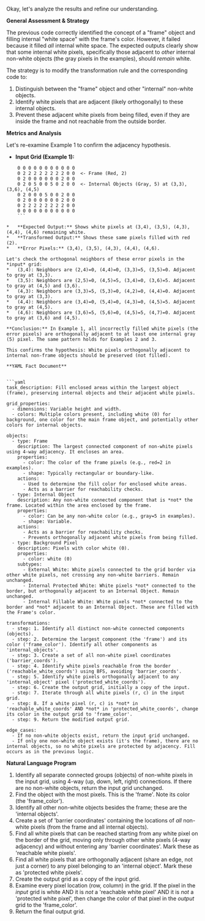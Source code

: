 Okay, let's analyze the results and refine our understanding.

**General Assessment & Strategy**

The previous code correctly identified the concept of a "frame" object and filling internal "white space" with the frame's color. However, it failed because it filled *all* internal white space. The expected outputs clearly show that some internal white pixels, specifically those adjacent to *other* internal non-white objects (the gray pixels in the examples), should *remain* white.

The strategy is to modify the transformation rule and the corresponding code to:
1.  Distinguish between the "frame" object and other "internal" non-white objects.
2.  Identify white pixels that are adjacent (likely orthogonally) to these internal objects.
3.  Prevent these adjacent white pixels from being filled, even if they are inside the frame and not reachable from the outside border.

**Metrics and Analysis**

Let's re-examine Example 1 to confirm the adjacency hypothesis.

*   **Input Grid (Example 1):**
    
```
    0 0 0 0 0 0 0 0 0 0 0
    0 2 2 2 2 2 2 2 2 0 0  <- Frame (Red, 2)
    0 2 0 0 0 0 0 0 2 0 0
    0 2 0 5 0 0 5 0 2 0 0  <- Internal Objects (Gray, 5) at (3,3), (3,6), (4,5)
    0 2 0 0 0 5 0 0 2 0 0
    0 2 0 0 0 0 0 0 2 0 0
    0 2 2 2 2 2 2 2 2 0 0
    0 0 0 0 0 0 0 0 0 0 0
    ```

*   **Expected Output:** Shows white pixels at (3,4), (3,5), (4,3), (4,4), (4,6) remaining white.
*   **Transformed Output:** Shows these same pixels filled with red (2).
*   **Error Pixels:** (3,4), (3,5), (4,3), (4,4), (4,6).

Let's check the orthogonal neighbors of these error pixels in the *input* grid:
*   (3,4): Neighbors are (2,4)=0, (4,4)=0, (3,3)=5, (3,5)=0. Adjacent to gray at (3,3).
*   (3,5): Neighbors are (2,5)=0, (4,5)=5, (3,4)=0, (3,6)=5. Adjacent to gray at (4,5) and (3,6).
*   (4,3): Neighbors are (3,3)=5, (5,3)=0, (4,2)=0, (4,4)=0. Adjacent to gray at (3,3).
*   (4,4): Neighbors are (3,4)=0, (5,4)=0, (4,3)=0, (4,5)=5. Adjacent to gray at (4,5).
*   (4,6): Neighbors are (3,6)=5, (5,6)=0, (4,5)=5, (4,7)=0. Adjacent to gray at (3,6) and (4,5).

**Conclusion:** In Example 1, all incorrectly filled white pixels (the error pixels) are orthogonally adjacent to at least one internal gray (5) pixel. The same pattern holds for Examples 2 and 3.

This confirms the hypothesis: White pixels orthogonally adjacent to internal non-frame objects should be preserved (not filled).

**YAML Fact Document**


```yaml
task_description: Fill enclosed areas within the largest object (frame), preserving internal objects and their adjacent white pixels.

grid_properties:
  - dimensions: Variable height and width.
  - colors: Multiple colors present, including white (0) for background, one color for the main frame object, and potentially other colors for internal objects.

objects:
  - type: Frame
    description: The largest connected component of non-white pixels using 4-way adjacency. It encloses an area.
    properties:
      - color: The color of the frame pixels (e.g., red=2 in examples).
      - shape: Typically rectangular or boundary-like.
    actions:
      - Used to determine the fill color for enclosed white areas.
      - Acts as a barrier for reachability checks.
  - type: Internal Object
    description: Any non-white connected component that is *not* the frame. Located within the area enclosed by the frame.
    properties:
      - color: Can be any non-white color (e.g., gray=5 in examples).
      - shape: Variable.
    actions:
      - Acts as a barrier for reachability checks.
      - Prevents orthogonally adjacent white pixels from being filled.
  - type: Background Pixel
    description: Pixels with color white (0).
    properties:
      - color: white (0)
    subtypes:
      - External White: White pixels connected to the grid border via other white pixels, not crossing any non-white barriers. Remain unchanged.
      - Internal Protected White: White pixels *not* connected to the border, but orthogonally adjacent to an Internal Object. Remain unchanged.
      - Internal Fillable White: White pixels *not* connected to the border and *not* adjacent to an Internal Object. These are filled with the Frame's color.

transformations:
  - step: 1. Identify all distinct non-white connected components (objects).
  - step: 2. Determine the largest component (the 'frame') and its color ('frame_color'). Identify all other components as 'internal_objects'.
  - step: 3. Create a set of all non-white pixel coordinates ('barrier_coords').
  - step: 4. Identify white pixels reachable from the border ('reachable_white_coords') using BFS, avoiding 'barrier_coords'.
  - step: 5. Identify white pixels orthogonally adjacent to any 'internal_object' pixel ('protected_white_coords').
  - step: 6. Create the output grid, initially a copy of the input.
  - step: 7. Iterate through all white pixels (r, c) in the input grid.
  - step: 8. If a white pixel (r, c) is *not* in 'reachable_white_coords' AND *not* in 'protected_white_coords', change its color in the output grid to 'frame_color'.
  - step: 9. Return the modified output grid.

edge_cases:
  - If no non-white objects exist, return the input grid unchanged.
  - If only one non-white object exists (it's the frame), there are no internal objects, so no white pixels are protected by adjacency. Fill occurs as in the previous logic.

```


**Natural Language Program**

1.  Identify all separate connected groups (objects) of non-white pixels in the input grid, using 4-way (up, down, left, right) connections. If there are no non-white objects, return the input grid unchanged.
2.  Find the object with the most pixels. This is the 'frame'. Note its color (the 'frame\_color').
3.  Identify all other non-white objects besides the frame; these are the 'internal objects'.
4.  Create a set of 'barrier coordinates' containing the locations of *all* non-white pixels (from the frame and all internal objects).
5.  Find all white pixels that can be reached starting from any white pixel on the border of the grid, moving only through other white pixels (4-way adjacency) and without entering any 'barrier coordinates'. Mark these as 'reachable white pixels'.
6.  Find all white pixels that are orthogonally adjacent (share an edge, not just a corner) to any pixel belonging to an 'internal object'. Mark these as 'protected white pixels'.
7.  Create the output grid as a copy of the input grid.
8.  Examine every pixel location (row, column) in the grid. If the pixel in the *input* grid is white AND it is *not* a 'reachable white pixel' AND it is *not* a 'protected white pixel', then change the color of that pixel in the *output* grid to the 'frame\_color'.
9.  Return the final output grid.